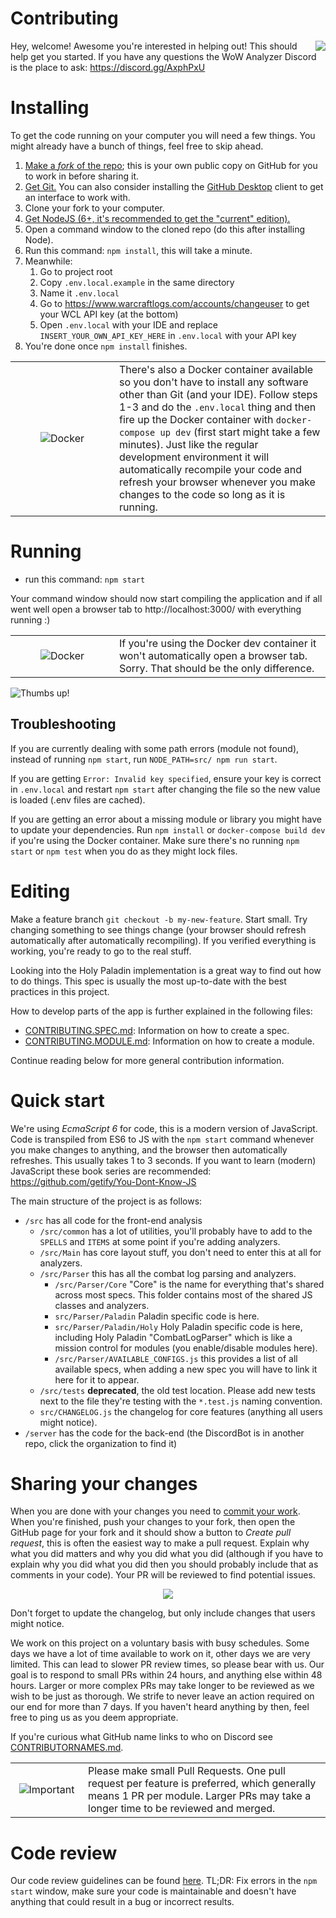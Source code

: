 # Contributing

<img align="right" src="http://i.imgur.com/k8NZMmV.gif">

Hey, welcome! Awesome you're interested in helping out! This should help get you started. If you have any questions the WoW Analyzer Discord is the place to ask: https://discord.gg/AxphPxU



# Installing

To get the code running on your computer you will need a few things. You might already have a bunch of things, feel free to skip ahead.

1. [Make a *fork* of the repo](https://help.github.com/articles/fork-a-repo/); this is your own public copy on GitHub for you to work in before sharing it.
2. [Get Git.](https://git-scm.com/) You can also consider installing the [GitHub Desktop](https://desktop.github.com/) client to get an interface to work with.
3. Clone your fork to your computer.
4. [Get NodeJS (6+, it's recommended to get the "current" edition).](https://nodejs.org/en/)
5. Open a command window to the cloned repo (do this after installing Node).
6. Run this command: `npm install`, this will take a minute.
7. Meanwhile:
    1. Go to project root
    2. Copy `.env.local.example` in the same directory
    3. Name it `.env.local`
    4. Go to https://www.warcraftlogs.com/accounts/changeuser to get your WCL API key (at the bottom)
    5. Open `.env.local` with your IDE and replace `INSERT_YOUR_OWN_API_KEY_HERE` in `.env.local` with your API key
8. You're done once `npm install` finishes.

<table align="center">
  <tr>
    <td align="center" width="150"><img src="https://www.docker.com/sites/default/files/mono_horizontal_large.png" alt="Docker"></td>
    <td>There's also a Docker container available so you don't have to install any software other than Git (and your IDE). Follow steps 1-3 and do the <code>.env.local</code> thing and then fire up the Docker container with <code>docker-compose up dev</code> (first start might take a few minutes). Just like the regular development environment it will automatically recompile your code and refresh your browser whenever you make changes to the code so long as it is running.</td>
  </tr>
</table>

# Running

 * run this command: `npm start`

Your command window should now start compiling the application and if all went well open a browser tab to http://localhost:3000/ with everything running :)

<table align="center">
  <tr>
    <td align="center" width="150"><img src="https://www.docker.com/sites/default/files/mono_horizontal_large.png" alt="Docker"></td>
    <td>If you're using the Docker dev container it won't automatically open a browser tab. Sorry. That should be the only difference.</td>
  </tr>
</table>

![Thumbs up!](https://media.giphy.com/media/111ebonMs90YLu/giphy.gif)

## Troubleshooting

If you are currently dealing with some path errors (module not found), instead of running `npm start`, run `NODE_PATH=src/ npm run start`.

If you are getting `Error: Invalid key specified`, ensure your key is correct in `.env.local` and restart `npm start` after changing the file so the new value is loaded (.env files are cached).

If you are getting an error about a missing module or library you might have to update your dependencies. Run `npm install` or `docker-compose build dev` if you're using the Docker container. Make sure there's no running `npm start` or `npm test` when you do as they might lock files.

# Editing

Make a feature branch `git checkout -b my-new-feature`. Start small. Try changing something to see things change (your browser should refresh automatically after automatically recompiling). If you verified everything is working, you're ready to go to the real stuff.

Looking into the Holy Paladin implementation is a great way to find out how to do things. This spec is usually the most up-to-date with the best practices in this project.

How to develop parts of the app is further explained in the following files:
- [CONTRIBUTING.SPEC.md](CONTRIBUTING.SPEC.md): Information on how to create a spec.
- [CONTRIBUTING.MODULE.md](CONTRIBUTING.MODULE.md): Information on how to create a module.

Continue reading below for more general contribution information.

# Quick start

We're using *EcmaScript 6* for code, this is a modern version of JavaScript. Code is transpiled from ES6 to JS with the `npm start` command whenever you make changes to anything, and the browser then automatically refreshes. This usually takes 1 to 3 seconds. If you want to learn (modern) JavaScript these book series are recommended: https://github.com/getify/You-Dont-Know-JS

The main structure of the project is as follows:

 - `/src` has all code for the front-end analysis
   - `/src/common` has a lot of utilities, you'll probably have to add to the `SPELLS` and `ITEMS` at some point if you're adding analyzers.
   - `/src/Main` has core layout stuff, you don't need to enter this at all for analyzers.
   - `/src/Parser` this has all the combat log parsing and analyzers.
     - `/src/Parser/Core` "Core" is the name for everything that's shared across most specs. This folder contains most of the shared JS classes and analyzers.
     - `src/Parser/Paladin` Paladin specific code is here.
     - `src/Parser/Paladin/Holy` Holy Paladin specific code is here, including Holy Paladin "CombatLogParser" which is like a mission control for modules (you enable/disable modules here).
     - `/src/Parser/AVAILABLE_CONFIGS.js` this provides a list of all available specs, when adding a new spec you will have to link it here for it to appear.
   - `/src/tests` **deprecated**, the old test location. Please add new tests next to the file they're testing with the `*.test.js` naming convention.
   - `src/CHANGELOG.js` the changelog for core features (anything all users might notice).
 - `/server` has the code for the back-end (the DiscordBot is in another repo, click the organization to find it)

# Sharing your changes

When you are done with your changes you need to [commit your work](http://dont-be-afraid-to-commit.readthedocs.io/en/latest/git/commandlinegit.html). When you're finished, push your changes to your fork, then open the GitHub page for your fork and it should show a button to *Create pull request*, this is often the easiest way to make a pull request. Explain why what you did matters and why you did what you did (although if you have to explain why you did what you did then you should probably include that as comments in your code). Your PR will be reviewed to find potential issues.

<p align="center">
   <img src="https://media.giphy.com/media/l1J3vV5lCmv8qx16M/giphy.gif">
</p>

Don't forget to update the changelog, but only include changes that users might notice.

We work on this project on a voluntary basis with busy schedules. Some days we have a lot of time available to work on it, other days we are very limited. This can lead to slower PR review times, so please bear with us. Our goal is to respond to small PRs within 24 hours, and anything else within 48 hours. Larger or more complex PRs may take longer to be reviewed as we wish to be just as thorough. We strife to never leave an action required on our end for more than 7 days. If you haven't heard anything by then, feel free to ping us as you deem appropriate.

If you're curious what GitHub name links to who on Discord see [CONTRIBUTORNAMES.md](CONTRIBUTORNAMES.md).

<table align="center">
  <tr>
    <td align="center" width="100"><img src="https://cdn1.iconfinder.com/data/icons/CrystalClear/48x48/apps/important.png" alt="Important"></td>
    <td>Please make small Pull Requests. One pull request per feature is preferred, which generally means 1 PR per module. Larger PRs may take a longer time to be reviewed and merged.</td>
  </tr>
</table>

# Code review

Our code review guidelines can be found [here](docs/code-reviews.md). TL;DR: Fix errors in the `npm start` window, make sure your code is maintainable and doesn't have anything that could result in a bug or incorrect results.

